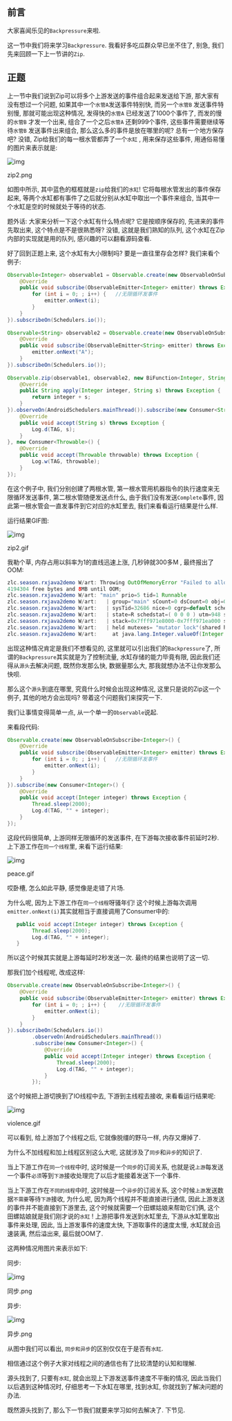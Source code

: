## 前言

大家喜闻乐见的`Backpressure`来啦.

这一节中我们将来学习`Backpressure`. 我看好多吃瓜群众早已坐不住了, 别急, 我们先来回顾一下上一节讲的`Zip`.

## 正题

上一节中我们说到Zip可以将多个上游发送的事件组合起来发送给下游, 那大家有没有想过一个问题,  如果其中一个`水管A`发送事件特别快, 而另一个`水管B` 发送事件特别慢,  那就可能出现这种情况, 发得快的`水管A` 已经发送了1000个事件了, 而发的慢的`水管B` 才发一个出来,  组合了一个之后`水管A` 还剩999个事件, 这些事件需要继续等待`水管B` 发送事件出来组合, 那么这么多的事件是放在哪里的呢? 总有一个地方保存吧?  没错, Zip给我们的每一根水管都弄了一个`水缸` , 用来保存这些事件, 用通俗易懂的图片来表示就是:

![img](https://raw.githubusercontent.com/Androidkobe/upload-image-note-learnmore/master/img/202110191921851.webp)

zip2.png

如图中所示, 其中蓝色的框框就是`zip`给我们的`水缸`!  它将每根水管发出的事件保存起来, 等两个水缸都有事件了之后就分别从水缸中取出一个事件来组合,  当其中一个水缸是空的时候就处于等待的状态.

题外话: 大家来分析一下这个水缸有什么特点呢? 它是按顺序保存的, 先进来的事件先取出来, 这个特点是不是很熟悉呀? 没错, 这就是我们熟知的队列,  这个水缸在Zip内部的实现就是用的队列, 感兴趣的可以翻看源码查看.

好了回到正题上来,  这个水缸有大小限制吗? 要是一直往里存会怎样? 我们来看个例子:



```java
Observable<Integer> observable1 = Observable.create(new ObservableOnSubscribe<Integer>() {    
    @Override                                                                          
    public void subscribe(ObservableEmitter<Integer> emitter) throws Exception {       
        for (int i = 0; ; i++) {   //无限循环发事件                                                    
            emitter.onNext(i);                                                         
        }                                                                              
    }                                                                                  
}).subscribeOn(Schedulers.io());    
                                                                                
Observable<String> observable2 = Observable.create(new ObservableOnSubscribe<String>() {      
    @Override                                                                          
    public void subscribe(ObservableEmitter<String> emitter) throws Exception {        
        emitter.onNext("A");                                                           
    }                                                                                  
}).subscribeOn(Schedulers.io());    
                                                               
Observable.zip(observable1, observable2, new BiFunction<Integer, String, String>() {                 
    @Override                                                                          
    public String apply(Integer integer, String s) throws Exception {                  
        return integer + s;                                                            
    }                                                                                  
}).observeOn(AndroidSchedulers.mainThread()).subscribe(new Consumer<String>() {                               
    @Override                                                                          
    public void accept(String s) throws Exception {                                    
        Log.d(TAG, s);                                                                 
    }                                                                                  
}, new Consumer<Throwable>() {                                                         
    @Override                                                                          
    public void accept(Throwable throwable) throws Exception {                         
        Log.w(TAG, throwable);                                                         
    }                                                                                  
});                                                                                    
```

在这个例子中, 我们分别创建了两根水管, 第一根水管用机器指令的执行速度来无限循环发送事件, 第二根水管随便发送点什么,  由于我们没有发送`Complete`事件, 因此第一根水管会一直发事件到它对应的水缸里去, 我们来看看运行结果是什么样.

运行结果GIF图:

![img](https://raw.githubusercontent.com/Androidkobe/upload-image-note-learnmore/master/img/202110191921025.webp)

zip2.gif

我勒个草, 内存占用以斜率为1的直线迅速上涨,  几秒钟就300多M , 最终报出了OOM:



```java
zlc.season.rxjava2demo W/art: Throwing OutOfMemoryError "Failed to allocate a 28 byte allocation with
4194304 free bytes and 8MB until OOM; 
zlc.season.rxjava2demo W/art: "main" prio=5 tid=1 Runnable      
zlc.season.rxjava2demo W/art:   | group="main" sCount=0 dsCount=0 obj=0x75188710 self=0x7fc0efe7ba00   
zlc.season.rxjava2demo W/art:   | sysTid=32686 nice=0 cgrp=default sched=0/0 handle=0x7fc0f37dc200    
zlc.season.rxjava2demo W/art:   | state=R schedstat=( 0 0 0 ) utm=948 stm=120 core=1 HZ=100         
zlc.season.rxjava2demo W/art:   | stack=0x7fff971e8000-0x7fff971ea000 stackSize=8MB         
zlc.season.rxjava2demo W/art:   | held mutexes= "mutator lock"(shared held)    
zlc.season.rxjava2demo W/art:     at java.lang.Integer.valueOf(Integer.java:742)                                                            
```

出现这种情况肯定是我们不想看见的,  这里就可以引出我们的`Backpressure`了, 所谓的`Backpressure`其实就是为了控制流量,  水缸存储的能力毕竟有限, 因此我们还得从`源头`去解决问题, 既然你发那么快, 数据量那么大, 那我就想办法不让你发那么快呗.

那么这个`源头`到底在哪里, 究竟什么时候会出现这种情况, 这里只是说的Zip这一个例子, 其他的地方会出现吗?  带着这个问题我们来探究一下.

我们让事情变得简单一点, 从一个单一的`Observable`说起.

来看段代码:



```java
Observable.create(new ObservableOnSubscribe<Integer>() {                         
    @Override                                                                    
    public void subscribe(ObservableEmitter<Integer> emitter) throws Exception { 
        for (int i = 0; ; i++) {   //无限循环发事件                                              
            emitter.onNext(i);                                                   
        }                                                                        
    }                                                                            
}).subscribe(new Consumer<Integer>() {                                           
    @Override                                                                    
    public void accept(Integer integer) throws Exception {                       
        Thread.sleep(2000);                                                      
        Log.d(TAG, "" + integer);                                                
    }                                                                            
});                                                                              
```

这段代码很简单, 上游同样无限循环的发送事件, 在下游每次接收事件前延时2秒.  上下游工作在`同一个线程`里, 来看下运行结果:

![img](https://raw.githubusercontent.com/Androidkobe/upload-image-note-learnmore/master/img/202110191921176.webp)

 peace.gif

哎卧槽, 怎么如此平静, 感觉像是走错了片场.

为什么呢, 因为上下游工作在`同一个线程`呀骚年们!  这个时候上游每次调用`emitter.onNext(i)`其实就相当于直接调用了Consumer中的:



```java
   public void accept(Integer integer) throws Exception {                       
        Thread.sleep(2000);                                                      
        Log.d(TAG, "" + integer);                                                
   }     
```

所以这个时候其实就是上游每延时2秒发送一次. 最终的结果也说明了这一切.

那我们加个线程呢, 改成这样:



```java
Observable.create(new ObservableOnSubscribe<Integer>() {                            
    @Override                                                                       
    public void subscribe(ObservableEmitter<Integer> emitter) throws Exception {    
        for (int i = 0; ; i++) {    //无限循环发事件                                                     
            emitter.onNext(i);                                                      
        }                                                                           
    }                                                                               
}).subscribeOn(Schedulers.io())                                                    
        .observeOn(AndroidSchedulers.mainThread())                                  
        .subscribe(new Consumer<Integer>() {                                        
            @Override                                                               
            public void accept(Integer integer) throws Exception {                  
                Thread.sleep(2000);                                                 
                Log.d(TAG, "" + integer);                                           
            }                                                                       
        });                                                                         
```

这个时候把上游切换到了IO线程中去, 下游到主线程去接收, 来看看运行结果呢:

![img](https://raw.githubusercontent.com/Androidkobe/upload-image-note-learnmore/master/img/202110191922723.webp)

violence.gif

可以看到, 给上游加了个线程之后, 它就像脱缰的野马一样, 内存又爆掉了.

为什么不加线程和加上线程区别这么大呢, 这就涉及了`同步`和`异步`的知识了.

当上下游工作在`同一个线程`中时, 这时候是一个`同步`的订阅关系, 也就是说`上游`每发送一个事件`必须`等到`下游`接收处理完了以后才能接着发送下一个事件.

当上下游工作在`不同的线程`中时, 这时候是一个`异步`的订阅关系, 这个时候`上游`发送数据`不需要`等待`下游`接收, 为什么呢, 因为两个线程并不能直接进行通信, 因此上游发送的事件并不能直接到下游里去, 这个时候就需要一个田螺姑娘来帮助它们俩, 这个田螺姑娘就是我们刚才说的`水缸` ! 上游把事件发送到水缸里去, 下游从水缸里取出事件来处理,  因此, 当上游发事件的速度太快, 下游取事件的速度太慢, 水缸就会迅速装满, 然后溢出来, 最后就OOM了.

这两种情况用图片来表示如下:

同步:

![img](https://raw.githubusercontent.com/Androidkobe/upload-image-note-learnmore/master/img/202110191922465.webp)

同步.png

异步:

![img](https://raw.githubusercontent.com/Androidkobe/upload-image-note-learnmore/master/img/202110191922421.webp)

异步.png

从图中我们可以看出, `同步和异步`的区别仅仅在于是否有`水缸`.

相信通过这个例子大家对线程之间的通信也有了比较清楚的认知和理解.

源头找到了, 只要有`水缸`,  就会出现上下游发送事件速度不平衡的情况,  因此当我们以后遇到这种情况时, 仔细思考一下水缸在哪里, 找到水缸, 你就找到了解决问题的办法.

既然源头找到了, 那么下一节我们就要来学习如何去解决了. 下节见.
